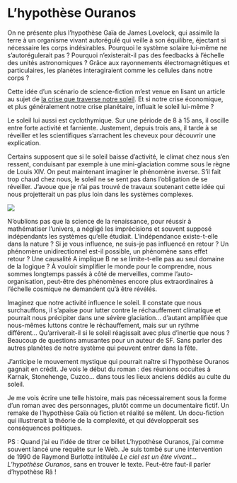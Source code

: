 # L’hypothèse Ouranos

On ne présente plus l’hypothèse Gaïa de James Lovelock, qui assimile la terre à un organisme vivant autorégulé qui veille à son équilibre, éjectant si nécessaire les corps indésirables. Pourquoi le système solaire lui-même ne s’autorégulerait pas ? Pourquoi n’existerait-il pas des feedbacks à l’échelle des unités astronomiques ? Grâce aux rayonnements électromagnétiques et particulaires, les planètes interagiraient comme les cellules dans notre corps ?<span id="more-15745"></span>

Cette idée d’un scénario de science-fiction m’est venue en lisant un article au sujet de [la crise que traverse notre soleil](http://www.linternaute.com/science/espace/panne-du-soleil/?f_id_newsletter=2767). Et si notre crise économique, et plus généralement notre crise planétaire, influait le soleil lui-même ?

Le soleil lui aussi est cyclothymique. Sur une période de 8 à 15 ans, il oscille entre forte activité et farniente. Justement, depuis trois ans, il tarde à se réveiller et les scientifiques s’arrachent les cheveux pour découvrir une explication.

Certains supposent que si le soleil baisse d’activité, le climat chez nous s’en ressent, conduisant par exemple à une mini-glaciation comme sous le règne de Louis XIV. On peut maintenant imaginer le phénomène inverse. S’il fait trop chaud chez nous, le soleil ne se sent pas dans l’obligation de se réveiller. J’avoue que je n’ai pas trouvé de travaux soutenant cette idée qui nous projetterait un pas plus loin dans les systèmes complexes.

![](https://tcrouzet.com/images_tc/2010/04/activite-solaire-soho1.jpg)

N’oublions pas que la science de la renaissance, pour réussir à mathématiser l’univers, a négligé les imprécisions et souvent supposé indépendants les systèmes qu’elle étudiait. L’indépendance existe-t-elle dans la nature ? Si je vous influence, ne suis-je pas influencé en retour ? Un phénomène unidirectionnel est-il possible, un phénomène sans effet retour ? Une causalité A implique B ne se limite-t-elle pas au seul domaine de la logique ? À vouloir simplifier le monde pour le comprendre, nous sommes longtemps passés à côté de merveilles, comme l’auto-organisation, peut-être des phénomènes encore plus extraordinaires à l’échelle cosmique ne demandent qu’à être révélés.

Imaginez que notre activité influence le soleil. Il constate que nous surchauffons, il s’apaise pour lutter contre le réchauffement climatique et pourrait nous précipiter dans une sévère glaciation… d’autant amplifiée que nous-mêmes luttons contre le réchauffement, mais sur un rythme différent… Qu’arriverait-il si le soleil réagissait avec plus d’inertie que nous ? Beaucoup de questions amusantes pour un auteur de SF. Sans parler des autres planètes de notre système qui peuvent entrer dans la fête.

J’anticipe le mouvement mystique qui pourrait naître si l’hypothèse Ouranos gagnait en crédit. Je vois le début du roman : des réunions occultes à Karnak, Stonehenge, Cuzco… dans tous les lieux anciens dédiés au culte du soleil.

Je me vois écrire une telle histoire, mais pas nécessairement sous la forme d’un roman avec des personnages, plutôt comme un documentaire fictif. Un remake de l’hypothèse Gaïa où fiction et réalité se mêlent. Un docu-fiction qui illustrerait la théorie de la complexité, et qui développerait ses conséquences politiques.

PS : Quand j’ai eu l’idée de titrer ce billet L’hypothèse Ouranos, j’ai comme souvent lancé une requête sur le Web. Je suis tombé sur une intervention de 1990 de Raymond Burlotte intitulée *Le ciel est un être vivant… L’hypothèse Ouranos*, sans en trouver le texte. Peut-être faut-il parler d’hypothèse Râ !